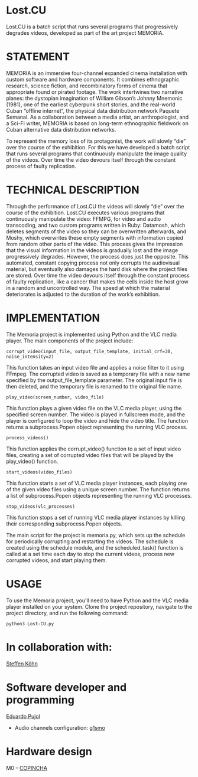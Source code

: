 # Lost.CU
 Lost.CU is a batch script that runs several programs that progressively degrades videos, developed as part of the art project MEMORIA.

# STATEMENT
MEMORIA is an immersive four-channel expanded cinema installation with custom software and hardware components. It combines ethnographic research, science fiction, and recombinatory forms of cinema that appropriate found or pirated footage. The work intertwines two narrative planes: the dystopian imagination of William Gibson’s Johnny Mnemonic (1981), one of the earliest cyberpunk short stories, and the real-world Cuban “offline internet”, the physical data distribution network Paquete Semanal. As a collaboration between a media artist, an anthropologist, and a Sci-Fi writer, MEMORIA is based on long-term ethnographic fieldwork on Cuban alternative data distribution networks.

To represent the memory loss of its protagonist, the work will slowly “die” over the course of the exhibition. For this we have developed a batch script that runs several programs that continuously manipulate the image quality of the videos. Over time the video devours itself through the constant process of faulty replication.

# TECHNICAL DESCRIPTION

Through the performance of Lost.CU the videos will slowly “die” over the course of the exhibition. Lost.CU executes various programs that continuously manipulate the video: FFMPG, for video and audio transcoding, and two custom programs written in Ruby: Datamosh, which deletes segments of the video so they can be overwritten afterwards, and Moshy, which overwrites these empty segments with information copied from random other parts of the video. This process gives the impression that the visual information in the videos is gradually lost and the image progressively degrades. However, the process does just the opposite. This automated, constant copying process not only corrupts the audiovisual material, but eventually also damages the hard disk where the project files are stored. Over time the video devours itself through the constant process of faulty replication, like a cancer that makes the cells inside the host grow in a random and uncontrolled way. The speed at which the material deteriorates is adjusted to the duration of the work’s exhibition.

# IMPLEMENTATION

The Memoria project is implemented using Python and the VLC media player. The main components of the project include:

```corrupt_video(input_file, output_file_template, initial_crf=30, noise_intensity=2)```

This function takes an input video file and applies a noise filter to it using FFmpeg. The corrupted video is saved as a temporary file with a new name specified by the output_file_template parameter. The original input file is then deleted, and the temporary file is renamed to the original file name.

```play_video(screen_number, video_file)```

This function plays a given video file on the VLC media player, using the specified screen number. The video is played in fullscreen mode, and the player is configured to loop the video and hide the video title. The function returns a subprocess.Popen object representing the running VLC process.

```process_videos()```

This function applies the corrupt_video() function to a set of input video files, creating a set of corrupted video files that will be played by the play_video() function.

```start_videos(video_files)```

This function starts a set of VLC media player instances, each playing one of the given video files using a unique screen number. The function returns a list of subprocess.Popen objects representing the running VLC processes.

```stop_videos(vlc_processes)```

This function stops a set of running VLC media player instances by killing their corresponding subprocess.Popen objects.

The main script for the project is memoria.py, which sets up the schedule for periodically corrupting and restarting the videos. The schedule is created using the schedule module, and the scheduled_task() function is called at a set time each day to stop the current videos, process new corrupted videos, and start playing them.

# USAGE
To use the Memoria project, you'll need to have Python and the VLC media player installed on your system. Clone the project repository, navigate to the project directory, and run the following command:

```python3 Lost-CU.py```

# In collaboration with:  
[Steffen Köhn](http://steffenkoehn.com/) 


# Software developer and programming
[Eduardo Pujol](https://github.com/kopekC)

- Audio channels configuration: [g1smo](https://github.com/g1smo)

# Hardware design
M0 – [COPINCHA](https://copincha.org/)
